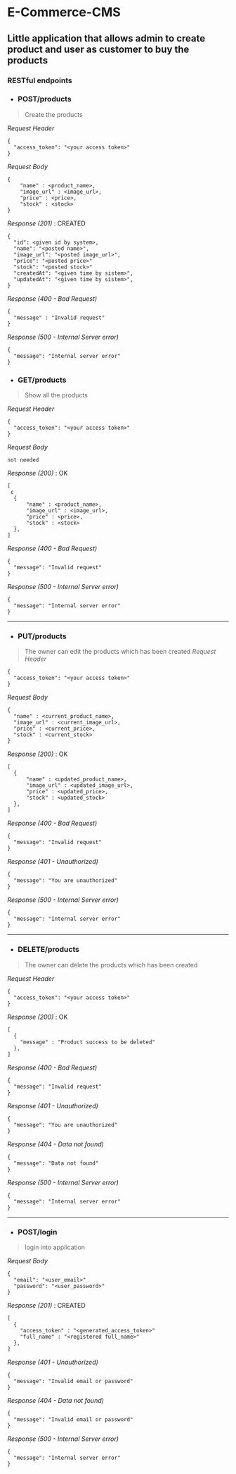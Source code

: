 # E-Commerce-CMS

## Little application that allows  admin to create product and user as customer to buy the products

### RESTful endpoints

* ### POST/products

> Create the products

_Request Header_

``` 
{
  "access_token": "<your access token>"
}
```

_Request Body_

``` 
{
    "name" : <product_name>,
    "image_url" : <image_url>,
    "price" : <price>,
    "stock" : <stock>
}
```

_Response (201)_ : CREATED
```
{
  "id": <given id by system>,
  "name": "<posted name>",
  "image_url": "<posted image_url>",
  "price": "<posted price>"
  "stock": "<posted stock>"
  "createdAt": "<given time by sistem>",
  "updatedAt": "<given time by sistem>",
}
```

_Response (400 - Bad Request)_
```
{
  "message" : "Invalid request"
}
```

_Response (500 - Internal Server error)_
``` 
{
  "message": "Internal server error"
}
```

* ### GET/products

> Show all the products

_Request Header_

``` 
{
  "access_token": "<your access token>"
}
```

_Request Body_

``` 
not needed
```

_Response (200)_ : OK

``` 
[
 c
  {
      "name" : <product_name>,
      "image_url" : <image_url>,
      "price" : <price>,
      "stock" : <stock>
  },
]
```

_Response (400 - Bad Request)_

``` 
{
  "message": "Invalid request"
}
```
_Response (500 - Internal Server error)_

``` 
{
  "message": "Internal server error"
}
```

---

* ### PUT/products
>The owner can edit the products which has been created
_Request Header_

``` 
{
  "access_token": "<your access token>"
}
```

_Request Body_

``` 
{
  "name" : <current_product_name>,
  "image_url" : <current_image_url>,
  "price" : <current_price>,
  "stock" : <current_stock>
}
```

_Response (200)_ : OK

``` 
[
  {
      "name" : <updated_product_name>,
      "image_url" : <updated_image_url>,
      "price" : <updated_price>,
      "stock" : <updated_stock>
  },
]
```

_Response (400 - Bad Request)_

``` 
{
  "message": "Invalid request"
}
```

_Response (401 - Unauthorized)_

``` 
{
  "message": "You are unauthorized"
}
```
_Response (500 - Internal Server error)_

``` 
{
  "message": "Internal server error"
}
```

---


* ### DELETE/products
>The owner can delete the products which has been created

_Request Header_

``` 
{
  "access_token": "<your access token>"
}
```

_Response (200)_ : OK

``` 
[
  {
    "message" : "Product success to be deleted"
  },
]
```

_Response (400 - Bad Request)_

``` 
{
  "message": "Invalid request"
}
```

_Response (401 - Unauthorized)_

``` 
{
  "message": "You are unauthorized"
}
```

_Response (404 - Data not found)_

``` 
{
  "message": "Data not found"
}
```
_Response (500 - Internal Server error)_

``` 
{
  "message": "Internal server error"
}
```

---

* ### POST/login
> login into application

_Request Body_

``` 
{
  "email": "<user_email>"
  "password": "<user_password>"
}
```

_Response (201)_ : CREATED

``` 
[
  {
    "access_token" : "<generated_access_token>"
    "full_name" : "<registered full_name>"
  },
]
```

_Response (401 - Unauthorized)_

``` 
{
  "message": "Invalid email or password"
}
```

_Response (404 - Data not found)_

``` 
{
  "message": "Invalid email or password"
}
```
_Response (500 - Internal Server error)_

``` 
{
  "message": "Internal server error"
}
```